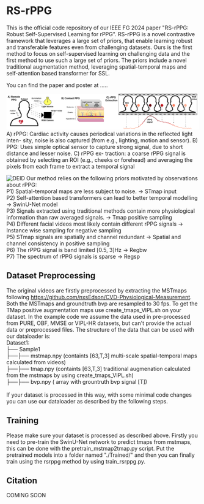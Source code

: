 # RS-rPPG
This is the official code repository of our IEEE FG 2024 paper "RS-rPPG: Robust Self-Supervised Learning for rPPG". RS-rPPG is  a novel contrastive framework that leverages a large set of priors, that enable learning robust and transferable features even from challenging datasets. Ours is the first method to focus on self-supervised learning on challenging data and the first method to use such a large set of priors. The priors include a novel traditional augmentation method, leveraging spatial-temporal maps and self-attention based transformer for SSL.


You can find the paper and poster at .....


![RPPGVIS](rppgvis.png)
A) rPPG: Cardiac activity causes periodical variations in the reflected light inten-
sity, noise is also captured (from e.g., lighting, motion and sensor). B) PPG: Uses simple
optical sensor to capture strong signal, due to short distance and lesser noise. C) rPPG ex-
traction: a coarse rPPG signal is obtained by selecting an ROI (e.g., cheeks or forehead) and
averaging the pixels from each frame to extract a temporal signal


![DEID](rsrppg_mainfig.png)
Our method relies on the following priors motivated by observations about rPPG:<br>
P1) Spatial-temporal maps are less subject to noise.​ -> STmap input<br>
P2) Self-attention based transformers can lead to better temporal modelling​ -> SwinU-Net model<br>
P3) Signals extracted using traditional methods contain more physiological information than raw averaged signals.​ -> Tmap positive sampling<br>
P4) Different facial videos most likely contain different rPPG signals​ -> Instance wise sampling for negative sampling<br>
P5) STmap signals are spatially and channel redundant​ -> Spatial and channel consistency in positive sampling<br>
P6) The rPPG signal is band limited [0.5, 3]Hz​ -> Regbw<br>
P7) The spectrum of rPPG signals is sparse -> Regsp<br>

## Dataset Preprocessing

The original videos are firstly preprocessed by extracting the MSTmaps following https://github.com/nxsEdson/CVD-Physiological-Measurement. Both the MSTmaps and groundtruth bvp are resampled to 30 fps. To get the TMap positive augmentation maps use create_tmaps_VIPL.sh on your dataset. In the example code we assume the data used in pre-processed from PURE, OBF, MMSE or VIPL-HR datasets, but can't provide the actual data or preprocessed files. The structure of the data that can be used with our dataloader is: <br>
Dataset1: <br>
├── Sample1  <br>
├──├── mstmap.npy (containts [63,T,3] multi-scale spatial-temporal maps calculated from videos) <br>
├──├── tmap.npy (containts [63,T,3] traditional augmenation calculated from the mstmaps by using create_tmaps_VIPL.sh) <br>
├──├── bvp.npy ( array with grountruth bvp signal [T]) <br>
<br>
If your dataset is processed in this way, with some minimal code changes you can use our dataloader as described by the following steps.

## Training
Please make sure your dataset is processed as described above. Firstly you need to pre-train the SwinU-Net network to predict tmaps from mstmaps, this can be done with the pretrain_mstmap2tmap.py script. Put the pretrained models into a folder named "./Trained/" and then you can finally train using the rsrppg method by using train_rsrppg.py.

## Citation
COMING SOON
